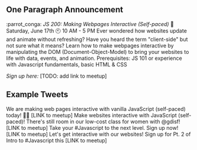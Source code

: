 ## One Paragraph Announcement

:parrot_conga: *JS 200: Making Webpages Interactive (Self-paced)*
:calendar: Saturday, June 17th
:clock10: 10 AM - 5 PM
Ever wondered how websites update and animate without refreshing? Have you heard the term "client-side" but not sure what it means? Learn how to make webpages interactive by manipulating the DOM (Document-Object-Model) to bring your websites to life with data, events, and animation.
Prerequisites: JS 101 or experience with Javascript fundamentals, basic HTML & CSS

*Sign up here:* [TODO: add link to meetup]

## Example Tweets
We are making web pages interactive with vanilla JavaScript (self-paced) today! 🙌🏽  [LINK to meetup]
Make websites interactive with JavaScript (self-paced)! There's still room in our low-cost class for women with @gdisf! [LINK to meetup]
Take your #Javascript to the next level. Sign up now! [LINK to meetup]
Let's get interactive with our websites! Sign up for Pt. 2 of Intro to #Javascript this [LINK to meetup]
